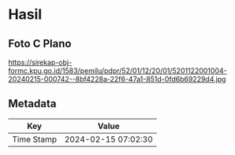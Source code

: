 # Hasil

## Foto C Plano

https://sirekap-obj-formc.kpu.go.id/1583/pemilu/pdpr/52/01/12/20/01/5201122001004-20240215-000742--8bf4228a-22f6-47a1-851d-0fd6b69229d4.jpg


## Metadata

| Key        | Value               |
| ---------- | ------------------- |
| Time Stamp | 2024-02-15 07:02:30 |



